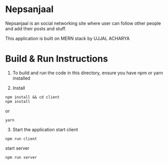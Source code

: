 # Nepsanjaal

Nepsanjaal is an social networking site where user can follow other people and add their posts and stuff.

This application is built on MERN stack by UJJAL ACHARYA


# Build & Run Instructions

1. To build and run the code in this directory, ensure you have npm or yarn installed

2. Install
```
npm install && cd client
npm install
```
or 
```
yarn
```


3. Start the application
start client
```
npm run client
```
start server
```
npm run server
```